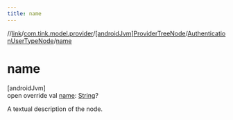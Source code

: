 ```yaml
---
title: name
---
```

//[link](../../../../index.html)/[com.tink.model.provider](../../index.html)/[[androidJvm]ProviderTreeNode](../index.html)/[AuthenticationUserTypeNode](index.html)/[name](name.html)



# name



[androidJvm]\
open override val [name](name.html): [String](https://kotlinlang.org/api/latest/jvm/stdlib/kotlin/-string/index.html)?



A textual description of the node.




